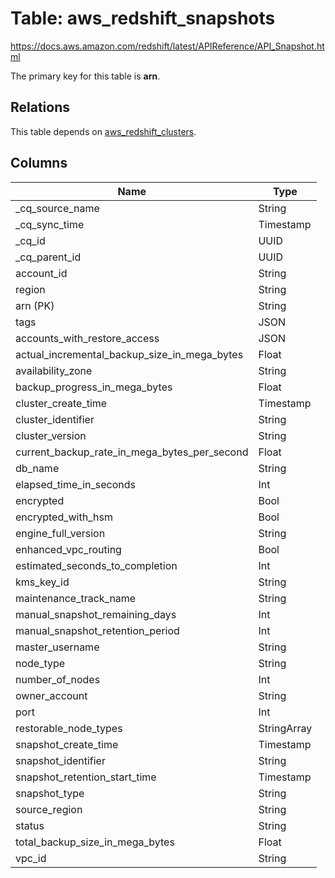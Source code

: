 # Table: aws_redshift_snapshots

https://docs.aws.amazon.com/redshift/latest/APIReference/API_Snapshot.html

The primary key for this table is **arn**.

## Relations

This table depends on [aws_redshift_clusters](aws_redshift_clusters).

## Columns

| Name          | Type          |
| ------------- | ------------- |
|_cq_source_name|String|
|_cq_sync_time|Timestamp|
|_cq_id|UUID|
|_cq_parent_id|UUID|
|account_id|String|
|region|String|
|arn (PK)|String|
|tags|JSON|
|accounts_with_restore_access|JSON|
|actual_incremental_backup_size_in_mega_bytes|Float|
|availability_zone|String|
|backup_progress_in_mega_bytes|Float|
|cluster_create_time|Timestamp|
|cluster_identifier|String|
|cluster_version|String|
|current_backup_rate_in_mega_bytes_per_second|Float|
|db_name|String|
|elapsed_time_in_seconds|Int|
|encrypted|Bool|
|encrypted_with_hsm|Bool|
|engine_full_version|String|
|enhanced_vpc_routing|Bool|
|estimated_seconds_to_completion|Int|
|kms_key_id|String|
|maintenance_track_name|String|
|manual_snapshot_remaining_days|Int|
|manual_snapshot_retention_period|Int|
|master_username|String|
|node_type|String|
|number_of_nodes|Int|
|owner_account|String|
|port|Int|
|restorable_node_types|StringArray|
|snapshot_create_time|Timestamp|
|snapshot_identifier|String|
|snapshot_retention_start_time|Timestamp|
|snapshot_type|String|
|source_region|String|
|status|String|
|total_backup_size_in_mega_bytes|Float|
|vpc_id|String|